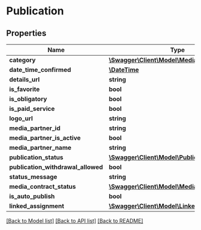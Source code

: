 # Publication

## Properties
Name | Type | Description | Notes
------------ | ------------- | ------------- | -------------
**category** | [**\Swagger\Client\Model\MediaPartnerCategory**](MediaPartnerCategory.md) |  | [optional] 
**date_time_confirmed** | [**\DateTime**](\DateTime.md) |  | [optional] 
**details_url** | **string** |  | [optional] 
**is_favorite** | **bool** |  | [optional] 
**is_obligatory** | **bool** |  | [optional] 
**is_paid_service** | **bool** |  | [optional] 
**logo_url** | **string** |  | [optional] 
**media_partner_id** | **string** |  | [optional] 
**media_partner_is_active** | **bool** |  | [optional] 
**media_partner_name** | **string** |  | [optional] 
**publication_status** | [**\Swagger\Client\Model\PublicationStatus**](PublicationStatus.md) |  | [optional] 
**publication_withdrawal_allowed** | **bool** |  | [optional] 
**status_message** | **string** |  | [optional] 
**media_contract_status** | [**\Swagger\Client\Model\MediaContractStatus**](MediaContractStatus.md) |  | [optional] 
**is_auto_publish** | **bool** |  | [optional] 
**linked_assignment** | [**\Swagger\Client\Model\LinkedAssignment**](LinkedAssignment.md) |  | [optional] 

[[Back to Model list]](../README.md#documentation-for-models) [[Back to API list]](../README.md#documentation-for-api-endpoints) [[Back to README]](../README.md)


